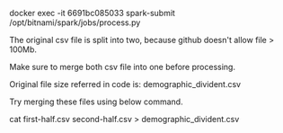 docker exec -it 6691bc085033 spark-submit /opt/bitnami/spark/jobs/process.py

The original csv file is split into two, because github doesn't allow file > 100Mb. 

Make sure to merge both csv file into one before processing. 

Original file size referred in code is: demographic_divident.csv

Try merging these files using below command.

cat first-half.csv second-half.csv > demographic_divident.csv

